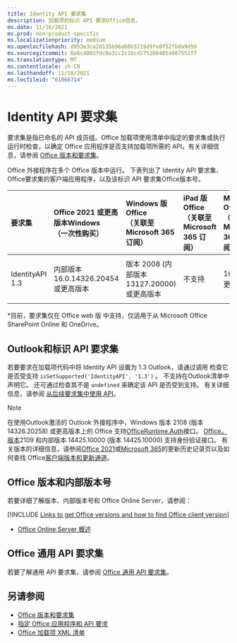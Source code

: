```yaml
---
title: Identity API 要求集
description: 加载项的标识 API 要求Office信息。
ms.date: 11/16/2021
ms.prod: non-product-specific
ms.localizationpriority: medium
ms.openlocfilehash: d953e3ca2d135b96ab8b3219d9fe0f52fbda9d99
ms.sourcegitcommit: 6e6c4803fdc0a3cc2c1bcd275288485a987551ff
ms.translationtype: MT
ms.contentlocale: zh-CN
ms.lasthandoff: 11/18/2021
ms.locfileid: "61066714"
---
```

# <a name="identity-api-requirement-sets"></a>Identity API 要求集

要求集是指已命名的 API 成员组。Office 加载项使用清单中指定的要求集或执行运行时检查，以确定 Office 应用程序是否支持加载项所需的 API。有关详细信息，请参阅 [Office 版本和要求集](../../develop/office-versions-and-requirement-sets.md)。

Office 外接程序在多个 Office 版本中运行。 下表列出了 Identity API 要求集、Office要求集的客户端应用程序，以及该标识 API 要求集Office版本号。

|  要求集  | Office 2021 或更高版本Windows<br>（一次性购买） | Windows 版 Office<br>（关联至 Microsoft 365 订阅） |  iPad 版 Office<br>（关联至 Microsoft 365 订阅）  |  Mac 版 Office<br>（关联至 Microsoft 365 订阅）  | Office 网页版  |
|:-----|:-----|:-----|:-----|:-----|:-----|
| IdentityAPI 1.3  | 内部版本 16.0.14326.20454 或更高版本 | 版本 2008 (内部版本 13127.20000) 或更高版本 | 不支持 | 16.40 或更高版本 | Microsoft Office SharePoint Online 和 OneDrive\* |

\*目前，要求集仅在 Office web 版 中支持，仅适用于从 Microsoft Office SharePoint Online 和 OneDrive。

## <a name="outlook-and-identity-api-requirement-sets"></a>Outlook和标识 API 要求集

若要要求在加载项代码中将 Identity API 设置为 1.3 Outlook，请通过调用 检查它是否受支持 `isSetSupported('IdentityAPI', '1.3')` 。 不支持在Outlook清单中声明它。 还可通过检查其不是 `undefined` 来确定该 API 是否受到支持。 有关详细信息，请参阅 [从后续要求集中使用 API](outlook-api-requirement-sets.md#using-apis-from-later-requirement-sets)。

> [!NOTE]
> 在使用Outlook激活的 Outlook 外接程序中，Windows 版本 2108 (版本 14326.20258) 或更高版本上的 Office 支持[OfficeRuntime.Auth](/javascript/api/office-runtime/officeruntime.auth)接口。 [Office。版本](/javascript/api/office/office.auth)2109 和内部版本 14425.10000 (版本 14425.10000) 支持身份验证接口。 有关版本的详细信息，请参阅[Office 2021](/officeupdates/update-history-office-2021)或[Microsoft 365](/officeupdates/update-history-office365-proplus-by-date)的更新历史记录页以及如何查找 Office[客户端版本和更新通道](https://support.microsoft.com/office/932788b8-a3ce-44bf-bb09-e334518b8b19)。

## <a name="office-versions-and-build-numbers"></a>Office 版本和内部版本号

若要详细了解版本、内部版本号和 Office Online Server，请参阅：

[!INCLUDE [Links to get Office versions and how to find Office client version](../../includes/links-get-office-versions-builds.md)]
- [Office Online Server 概述](/officeonlineserver/office-online-server-overview)

## <a name="office-common-api-requirement-sets"></a>Office 通用 API 要求集

若要了解通用 API 要求集，请参阅 [Office 通用 API 要求集](office-add-in-requirement-sets.md)。

## <a name="see-also"></a>另请参阅

- [Office 版本和要求集](../../develop/office-versions-and-requirement-sets.md)
- [指定 Office 应用程序和 API 要求](../../develop/specify-office-hosts-and-api-requirements.md)
- [Office 加载项 XML 清单](../../develop/add-in-manifests.md)
